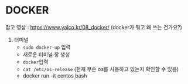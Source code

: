 # DOCKER

참고 영상 : https://www.yalco.kr/08_docker/ (docker가 뭐고 왜 쓰는 건가요?)

1. 터미널
   - ```sudo docker-up``` 입력
   - 새로운 터미널 창 생성
   - ```docker```입력
   - ```cat /etc/os-release``` (현재 무슨 os를 사용하고 있는지 확인할 수 있음)
   - docker run -it centos bash

